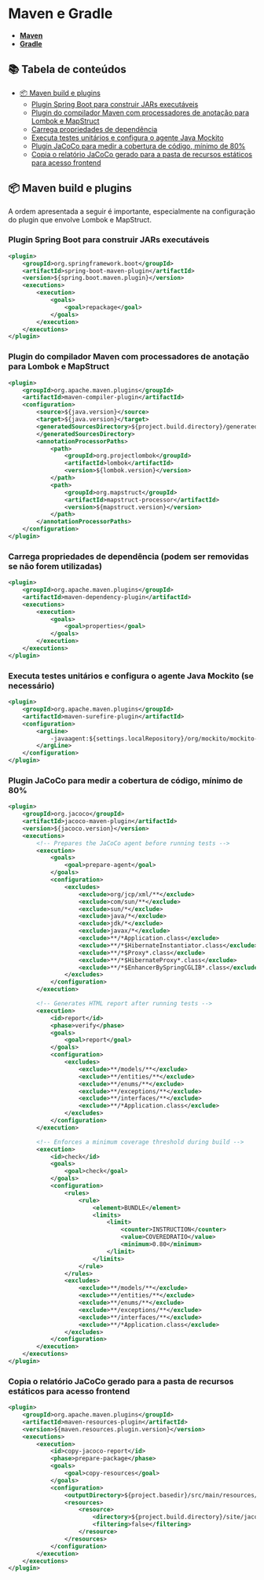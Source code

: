 # Maven e Gradle

* **[Maven](https://maven.apache.org/)**
* **[Gradle](https://docs.gradle.org/current/userguide/userguide.html)**

## 📚 Tabela de conteúdos

- [📦 Maven build e plugins](#maven-build-e-plugins)
  - [Plugin Spring Boot para construir JARs executáveis](#plugin-spring-boot-para-construir-jars-executáveis)
  - [Plugin do compilador Maven com processadores de anotação para Lombok e MapStruct](#plugin-do-compilador-maven-com-processadores-de-anotação-para-lombok-e-mapstruct)
  - [Carrega propriedades de dependência](#carrega-propriedades-de-dependência-podem-ser-removidas-se-não-forem-utilizadas)
  - [Executa testes unitários e configura o agente Java Mockito](#executa-testes-unitários-e-configura-o-agente-java-mockito-se-necessário)
  - [Plugin JaCoCo para medir a cobertura de código, mínimo de 80%](#plugin-jacoco-para-medir-a-cobertura-de-código-mínimo-de-80)
  - [Copia o relatório JaCoCo gerado para a pasta de recursos estáticos para acesso frontend](#copia-o-relatório-jacoco-gerado-para-a-pasta-de-recursos-estáticos-para-acesso-frontend)

## 📦 Maven build e plugins

A ordem apresentada a seguir é importante, especialmente na configuração do plugin que envolve Lombok e MapStruct.

### Plugin Spring Boot para construir JARs executáveis

```xml
<plugin>
    <groupId>org.springframework.boot</groupId>
    <artifactId>spring-boot-maven-plugin</artifactId>
    <version>${spring.boot.maven.plugin}</version>
    <executions>
        <execution>
            <goals>
                <goal>repackage</goal>
            </goals>
        </execution>
    </executions>
</plugin>
```

### Plugin do compilador Maven com processadores de anotação para Lombok e MapStruct
```xml
<plugin>
    <groupId>org.apache.maven.plugins</groupId>
    <artifactId>maven-compiler-plugin</artifactId>
    <configuration>
        <source>${java.version}</source>
        <target>${java.version}</target>
        <generatedSourcesDirectory>${project.build.directory}/generated-sources/annotations
        </generatedSourcesDirectory>
        <annotationProcessorPaths>
            <path>
                <groupId>org.projectlombok</groupId>
                <artifactId>lombok</artifactId>
                <version>${lombok.version}</version>
            </path>
            <path>
                <groupId>org.mapstruct</groupId>
                <artifactId>mapstruct-processor</artifactId>
                <version>${mapstruct.version}</version>
            </path>
        </annotationProcessorPaths>
    </configuration>
</plugin>
```

### Carrega propriedades de dependência (podem ser removidas se não forem utilizadas)
```xml
<plugin>
    <groupId>org.apache.maven.plugins</groupId>
    <artifactId>maven-dependency-plugin</artifactId>
    <executions>
        <execution>
            <goals>
                <goal>properties</goal>
            </goals>
        </execution>
    </executions>
</plugin>
```
### Executa testes unitários e configura o agente Java Mockito (se necessário)
```xml
<plugin>
    <groupId>org.apache.maven.plugins</groupId>
    <artifactId>maven-surefire-plugin</artifactId>
    <configuration>
        <argLine>
            -javaagent:${settings.localRepository}/org/mockito/mockito-core/${mockito.version}/mockito-core-${mockito.version}.jar
        </argLine>
    </configuration>
</plugin>
```

### Plugin JaCoCo para medir a cobertura de código, mínimo de 80%
```xml
<plugin>
    <groupId>org.jacoco</groupId>
    <artifactId>jacoco-maven-plugin</artifactId>
    <version>${jacoco.version}</version>
    <executions>
        <!-- Prepares the JaCoCo agent before running tests -->
        <execution>
            <goals>
                <goal>prepare-agent</goal>
            </goals>
            <configuration>
                <excludes>
                    <exclude>org/jcp/xml/**</exclude>
                    <exclude>com/sun/**</exclude>
                    <exclude>sun/*</exclude>
                    <exclude>java/*</exclude>
                    <exclude>jdk/*</exclude>
                    <exclude>javax/*</exclude>
                    <exclude>**/*Application.class</exclude>
                    <exclude>**/*$HibernateInstantiator.class</exclude>
                    <exclude>**/*$Proxy*.class</exclude>
                    <exclude>**/*$HibernateProxy*.class</exclude>
                    <exclude>**/*$EnhancerBySpringCGLIB*.class</exclude>
                </excludes>
            </configuration>
        </execution>

        <!-- Generates HTML report after running tests -->
        <execution>
            <id>report</id>
            <phase>verify</phase>
            <goals>
                <goal>report</goal>
            </goals>
            <configuration>
                <excludes>
                    <exclude>**/models/**</exclude>
                    <exclude>**/entities/**</exclude>
                    <exclude>**/enums/**</exclude>
                    <exclude>**/exceptions/**</exclude>
                    <exclude>**/interfaces/**</exclude>
                    <exclude>**/*Application.class</exclude>
                </excludes>
            </configuration>
        </execution>

        <!-- Enforces a minimum coverage threshold during build -->
        <execution>
            <id>check</id>
            <goals>
                <goal>check</goal>
            </goals>
            <configuration>
                <rules>
                    <rule>
                        <element>BUNDLE</element>
                        <limits>
                            <limit>
                                <counter>INSTRUCTION</counter>
                                <value>COVEREDRATIO</value>
                                <minimum>0.80</minimum>
                            </limit>
                        </limits>
                    </rule>
                </rules>
                <excludes>
                    <exclude>**/models/**</exclude>
                    <exclude>**/entities/**</exclude>
                    <exclude>**/enums/**</exclude>
                    <exclude>**/exceptions/**</exclude>
                    <exclude>**/interfaces/**</exclude>
                    <exclude>**/*Application.class</exclude>
                </excludes>
            </configuration>
        </execution>
    </executions>
</plugin>
```

### Copia o relatório JaCoCo gerado para a pasta de recursos estáticos para acesso frontend
```xml
<plugin>
    <groupId>org.apache.maven.plugins</groupId>
    <artifactId>maven-resources-plugin</artifactId>
    <version>${maven.resources.plugin.version}</version>
    <executions>
        <execution>
            <id>copy-jacoco-report</id>
            <phase>prepare-package</phase>
            <goals>
                <goal>copy-resources</goal>
            </goals>
            <configuration>
                <outputDirectory>${project.basedir}/src/main/resources/static/jacoco</outputDirectory>
                <resources>
                    <resource>
                        <directory>${project.build.directory}/site/jacoco</directory>
                        <filtering>false</filtering>
                    </resource>
                </resources>
            </configuration>
        </execution>
    </executions>
</plugin>
```


